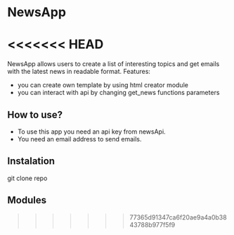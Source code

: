 # NewsApp
<<<<<<< HEAD
=======

NewsApp allows users to create a list of interesting topics and get emails with the latest news in readable format.
Features:
* you can create own template by using html creator module
* you can interact with api by changing get_news functions parameters

## How to use?
* To use this app you need an api key from newsApi. 
* You need an email address to send emails.
## Instalation
git clone repo
## Modules
>>>>>>> 77365d91347ca6f20ae9a4a0b3843788b977f5f9
